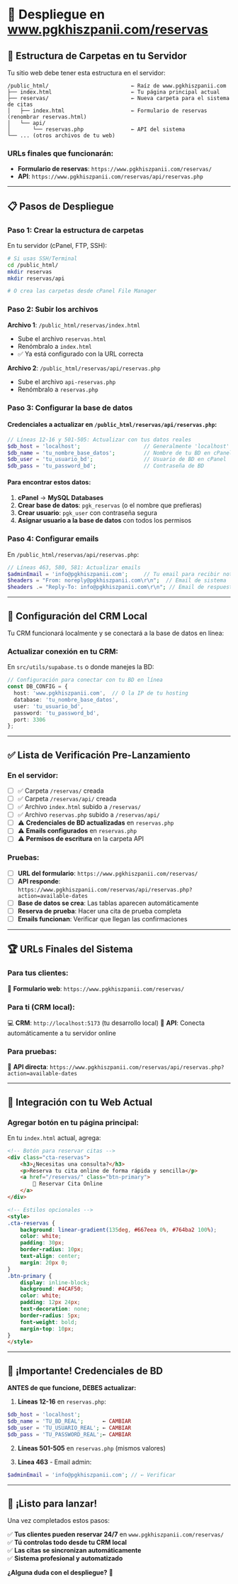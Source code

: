 # 🚀 **Despliegue en www.pgkhiszpanii.com/reservas**

## 📁 **Estructura de Carpetas en tu Servidor**

Tu sitio web debe tener esta estructura en el servidor:

```
/public_html/                          ← Raíz de www.pgkhiszpanii.com
├── index.html                         ← Tu página principal actual
├── reservas/                          ← Nueva carpeta para el sistema de citas
│   ├── index.html                     ← Formulario de reservas (renombrar reservas.html)
│   └── api/
│       └── reservas.php               ← API del sistema
└── ... (otros archivos de tu web)
```

### **URLs finales que funcionarán:**
- **Formulario de reservas**: `https://www.pgkhiszpanii.com/reservas/`
- **API**: `https://www.pgkhiszpanii.com/reservas/api/reservas.php`

---

## 📋 **Pasos de Despliegue**

### **Paso 1: Crear la estructura de carpetas**
En tu servidor (cPanel, FTP, SSH):

```bash
# Si usas SSH/Terminal
cd /public_html/
mkdir reservas
mkdir reservas/api

# O crea las carpetas desde cPanel File Manager
```

### **Paso 2: Subir los archivos**

**Archivo 1**: `/public_html/reservas/index.html`
- Sube el archivo `reservas.html` 
- Renómbralo a `index.html`
- ✅ Ya está configurado con la URL correcta

**Archivo 2**: `/public_html/reservas/api/reservas.php`
- Sube el archivo `api-reservas.php`
- Renómbralo a `reservas.php`

### **Paso 3: Configurar la base de datos**

#### **Credenciales a actualizar en `/public_html/reservas/api/reservas.php`:**

```php
// Líneas 12-16 y 501-505: Actualizar con tus datos reales
$db_host = 'localhost';                    // Generalmente 'localhost'
$db_name = 'tu_nombre_base_datos';         // Nombre de tu BD en cPanel
$db_user = 'tu_usuario_bd';                // Usuario de BD en cPanel
$db_pass = 'tu_password_bd';               // Contraseña de BD
```

#### **Para encontrar estos datos:**
1. **cPanel** → **MySQL Databases**
2. **Crear base de datos**: `pgk_reservas` (o el nombre que prefieras)
3. **Crear usuario**: `pgk_user` con contraseña segura
4. **Asignar usuario a la base de datos** con todos los permisos

### **Paso 4: Configurar emails**

En `/public_html/reservas/api/reservas.php`:

```php
// Líneas 463, 580, 581: Actualizar emails
$adminEmail = 'info@pgkhiszpanii.com';     // Tu email para recibir notificaciones
$headers = "From: noreply@pgkhiszpanii.com\r\n";  // Email de sistema
$headers .= "Reply-To: info@pgkhiszpanii.com\r\n"; // Email de respuesta
```

---

## 🔧 **Configuración del CRM Local**

Tu CRM funcionará localmente y se conectará a la base de datos en línea:

### **Actualizar conexión en tu CRM:**

En `src/utils/supabase.ts` o donde manejes la BD:

```typescript
// Configuración para conectar con tu BD en línea
const DB_CONFIG = {
  host: 'www.pgkhiszpanii.com',  // O la IP de tu hosting
  database: 'tu_nombre_base_datos',
  user: 'tu_usuario_bd',
  password: 'tu_password_bd',
  port: 3306
};
```

---

## ✅ **Lista de Verificación Pre-Lanzamiento**

### **En el servidor:**
- [ ] ✅ Carpeta `/reservas/` creada
- [ ] ✅ Carpeta `/reservas/api/` creada  
- [ ] ✅ Archivo `index.html` subido a `/reservas/`
- [ ] ✅ Archivo `reservas.php` subido a `/reservas/api/`
- [ ] ⚠️ **Credenciales de BD actualizadas** en `reservas.php`
- [ ] ⚠️ **Emails configurados** en `reservas.php`
- [ ] ⚠️ **Permisos de escritura** en la carpeta API

### **Pruebas:**
- [ ] **URL del formulario**: `https://www.pgkhiszpanii.com/reservas/`
- [ ] **API responde**: `https://www.pgkhiszpanii.com/reservas/api/reservas.php?action=available-dates`
- [ ] **Base de datos se crea**: Las tablas aparecen automáticamente
- [ ] **Reserva de prueba**: Hacer una cita de prueba completa
- [ ] **Emails funcionan**: Verificar que llegan las confirmaciones

---

## 🏆 **URLs Finales del Sistema**

### **Para tus clientes:**
📱 **Formulario web**: `https://www.pgkhiszpanii.com/reservas/`

### **Para ti (CRM local):**
💻 **CRM**: `http://localhost:5173` (tu desarrollo local)
🔗 **API**: Conecta automáticamente a tu servidor online

### **Para pruebas:**
🧪 **API directa**: `https://www.pgkhiszpanii.com/reservas/api/reservas.php?action=available-dates`

---

## 🔗 **Integración con tu Web Actual**

### **Agregar botón en tu página principal:**

En tu `index.html` actual, agrega:

```html
<!-- Botón para reservar citas -->
<div class="cta-reservas">
    <h3>¿Necesitas una consulta?</h3>
    <p>Reserva tu cita online de forma rápida y sencilla</p>
    <a href="/reservas/" class="btn-primary">
        📅 Reservar Cita Online
    </a>
</div>

<!-- Estilos opcionales -->
<style>
.cta-reservas {
    background: linear-gradient(135deg, #667eea 0%, #764ba2 100%);
    color: white;
    padding: 30px;
    border-radius: 10px;
    text-align: center;
    margin: 20px 0;
}
.btn-primary {
    display: inline-block;
    background: #4CAF50;
    color: white;
    padding: 12px 24px;
    text-decoration: none;
    border-radius: 5px;
    font-weight: bold;
    margin-top: 10px;
}
</style>
```

---

## 🚨 **¡Importante! Credenciales de BD**

**ANTES de que funcione, DEBES actualizar:**

1. **Líneas 12-16** en `reservas.php`:
```php
$db_host = 'localhost';
$db_name = 'TU_BD_REAL';      ← CAMBIAR
$db_user = 'TU_USUARIO_REAL'; ← CAMBIAR
$db_pass = 'TU_PASSWORD_REAL';← CAMBIAR
```

2. **Líneas 501-505** en `reservas.php` (mismos valores)

3. **Línea 463** - Email admin:
```php
$adminEmail = 'info@pgkhiszpanii.com'; // ← Verificar
```

---

## 🎉 **¡Listo para lanzar!**

Una vez completados estos pasos:

✅ **Tus clientes pueden reservar 24/7** en `www.pgkhiszpanii.com/reservas/`  
✅ **Tú controlas todo desde tu CRM local**  
✅ **Las citas se sincronizan automáticamente**  
✅ **Sistema profesional y automatizado**  

**¿Alguna duda con el despliegue?** 🚀